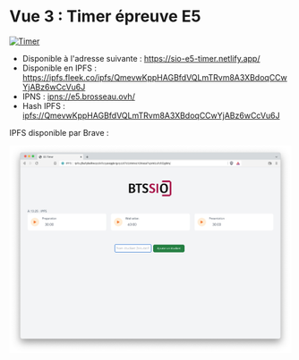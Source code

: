 # Vue 3 : Timer épreuve E5

[![Timer](https://img.youtube.com/vi/_cMkRmXe4sw/0.jpg)](https://www.youtube.com/watch?v=_cMkRmXe4sw)

- Disponible à l'adresse suivante : <https://sio-e5-timer.netlify.app/>
- Disponible en IPFS : <https://ipfs.fleek.co/ipfs/QmevwKppHAGBfdVQLmTRvm8A3XBdoqCCwYjABz6wCcVu6J>
- IPNS : [ipns://e5.brosseau.ovh/](ipns://e5.brosseau.ovh/)
- Hash IPFS : [ipfs://QmevwKppHAGBfdVQLmTRvm8A3XBdoqCCwYjABz6wCcVu6J](ipfs://QmevwKppHAGBfdVQLmTRvm8A3XBdoqCCwYjABz6wCcVu6J)

IPFS disponible par Brave :

![IPFS Brave](./brave_ipfs.png)